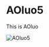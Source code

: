 # AOluo5
This is AOluo

![AOluo5](https://github.com/XYiYiYiYiYiYiYi/AOluo5/assets/108056537/c39a995d-53e7-4513-893f-70c138dcba75)
